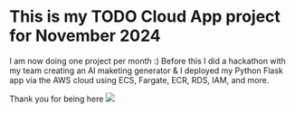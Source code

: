 # This is my TODO Cloud App project for November 2024
I am now doing one project per month :)
Before this I did a hackathon with my team creating an AI maketing generator 
& I deployed my Python Flask app via the AWS cloud using ECS, Fargate, ECR, RDS, IAM, and more.

Thank you for being here
![](https://media.tenor.com/s8vpWtz04qUAAAAM/willem-dafoe.gif)
